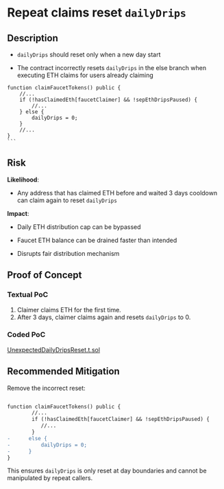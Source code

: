 # Repeat claims reset `dailyDrips`

## Description

- `dailyDrips` should reset only when a new day start

- The contract incorrectly resets `dailyDrips` in the else branch when executing ETH claims for users already claiming

````Solidity
function claimFaucetTokens() public {
    //...
    if (!hasClaimedEth[faucetClaimer] && !sepEthDripsPaused) {
        //...
    } else {
        dailyDrips = 0;
    }
    //...
}
```
````

## Risk

**Likelihood**:

- Any address that has claimed ETH before and waited 3 days cooldown can claim again to reset `dailyDrips`

**Impact**:

- Daily ETH distribution cap can be bypassed

- Faucet ETH balance can be drained faster than intended

- Disrupts fair distribution mechanism

## Proof of Concept

### Textual PoC

1. Claimer claims ETH for the first time.
2. After 3 days, claimer claims again and resets `dailyDrips` to 0.

### Coded PoC

[UnexpectedDailyDripsReset.t.sol](../test/UnexpectedDailyDripsReset.t.sol)

## Recommended Mitigation

Remove the incorrect reset:

```diff

function claimFaucetTokens() public {
        //...
        if (!hasClaimedEth[faucetClaimer] && !sepEthDripsPaused) {
           //...
        }
-      else {
-          dailyDrips = 0;
-      }
}
```

This ensures `dailyDrips` is only reset at day boundaries and cannot be manipulated by repeat callers.
